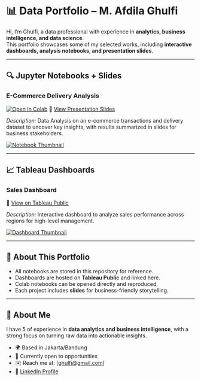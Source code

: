 # 📊 Data Portfolio – M. Afdila Ghulfi

Hi, I’m Ghulfi, a data professional with experience in **analytics, business intelligence, and data science**.  
This portfolio showcases some of my selected works, including **interactive dashboards, analysis notebooks, and presentation slides**.

---

## 🔍 Jupyter Notebooks + Slides

### E-Commerce Delivery Analysis
[![Open In Colab](https://colab.research.google.com/assets/colab-badge.svg)](https://colab.research.google.com/drive/1v6fqA92Qhx92TFAYjuVe3ONVja1swpDh?usp=sharing)
📑 [View Presentation Slides](https://docs.google.com/presentation/d/1pXgof4g6Yk9jf8mTGqJ03BrihQczf4pJBTwReuQ1wqw/edit?usp=sharing)  

*Description:* Data Analysis on an e-commerce transactions and delivery dataset to uncover key insights, with results summarized in slides for business stakeholders.  

[![Notebook Thumbnail](https://drive.google.com/uc?id=1o47ISkloviwNqKbLhBWhjZ-2wgq0bvau)](https://docs.google.com/presentation/d/1pXgof4g6Yk9jf8mTGqJ03BrihQczf4pJBTwReuQ1wqw/edit?usp=sharing)

---

## 📈 Tableau Dashboards

### Sales Dashboard
🔗 [View on Tableau Public](https://public.tableau.com/views/SSI_17529988627800/Dashboard1?:language=en-US&:sid=&:redirect=auth&:display_count=n&:origin=viz_share_link) 

*Description:* Interactive dashboard to analyze sales performance across regions for high-level management.  

[![Dashboard Thumbnail](https://drive.google.com/uc?id=1bHn6A6UHr05zIFIWPA8iAB_ncf8TISRL)](https://public.tableau.com/views/SSI_17529988627800/Dashboard1?:language=en-US&:sid=&:redirect=auth&:display_count=n&:origin=viz_share_link)

---

## 📂 About This Portfolio
- All notebooks are stored in this repository for reference.  
- Dashboards are hosted on **Tableau Public** and linked here.  
- Colab notebooks can be opened directly and reproduced.  
- Each project includes **slides** for business-friendly storytelling.  

---

## 👋 About Me
I have 5 of experience in **data analytics and business intelligence**, with a strong focus on turning raw data into actionable insights.  
- 🌍 Based in Jakarta/Bandung
- 💼 Currently open to opportunities 
- ✉️ Reach me at: [ghulfi@gmail.com]  
- 🔗 [LinkedIn Profile](https://www.linkedin.com/in/ghulfi/)  
